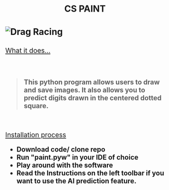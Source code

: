 <h1 align="center" style="font-weight: bold;">
    CS PAINT
<h1/>

![Drag Racing](https://github.com/cs50victor/personalwebsite/blob/master/src/Assets/gifs/paint.gif?raw=true)

<h2 style="text-decoration: underline; font-weight:400;">
    What it does...
<h2/>
<br/>

> This python program allows users to draw and save images. It also allows you to predict digits drawn in the centered dotted square.
> 

<br/>
<p style="text-decoration: underline; font-weight:400;"> 
Installation process
<p/> 

+ Download code/ clone repo
+ Run "paint.pyw" in your IDE of choice
+ Play around with the software
+ Read the Instructions on the left toolbar if you want to use the AI prediction feature.
